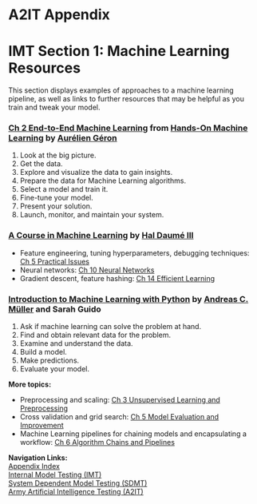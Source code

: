# A2IT Appendix
# IMT Section 1: Machine Learning Resources

This section displays examples of approaches to a machine learning pipeline, as well as links to further resources that may be helpful as you train and tweak your model.

### [Ch 2 End-to-End Machine Learning](https://learning.oreilly.com/library/view/hands-on-machine-learning/9781098125967/ch02.html) from [Hands-On Machine Learning](https://learning.oreilly.com/library/view/hands-on-machine-learning/9781098125967/) by [Aurélien Géron](https://github.com/ageron)
1. Look at the big picture.
2. Get the data.
3. Explore and visualize the data to gain insights.
4. Prepare the data for Machine Learning algorithms.
5. Select a model and train it.
6. Fine-tune your model.
7. Present your solution.
8. Launch, monitor, and maintain your system.

### [A Course in Machine Learning](http://ciml.info) by [Hal Daumé III](http://hal3.name/)
- Feature engineering, tuning hyperparameters, debugging techniques: [Ch 5 Practical Issues](http://ciml.info/dl/v0_99/ciml-v0_99-ch05.pdf)
- Neural networks: [Ch 10 Neural Networks](http://ciml.info/dl/v0_99/ciml-v0_99-ch10.pdf)
- Gradient descent, feature hashing: [Ch 14 Efficient Learning](http://ciml.info/dl/v0_99/ciml-v0_99-ch14.pdf)

### [Introduction to Machine Learning with Python](https://learning.oreilly.com/library/view/introduction-to-machine/9781449369880/?ar=) by [Andreas C. Müller](https://amueller.github.io) and Sarah Guido
1. Ask if machine learning can solve the problem at hand.
2. Find and obtain relevant data for the problem.
3. Examine and understand the data.
4. Build a model.
5. Make predictions.
6. Evaluate your model.  

**More topics:**
- Preprocessing and scaling: [Ch 3 Unsupervised Learning and Preprocessing](https://learning.oreilly.com/library/view/introduction-to-machine/9781449369880/ch03.html#types-of-unsupervised-learning)
- Cross validation and grid search: [Ch 5 Model Evaluation and Improvement](https://learning.oreilly.com/library/view/introduction-to-machine/9781449369880/ch05.html)
- Machine Learning pipelines for chaining models and encapsulating a workflow: [Ch 6 Algorithm Chains and Pipelines](https://learning.oreilly.com/library/view/introduction-to-machine/9781449369880/ch06.html#algorithm-chains-and-pipelines)

**Navigation Links:**  
[Appendix Index](appendix_index.md)  
[Internal Model Testing (IMT)](https://github.com/turingcompl33t/a2it/blob/master/framework/0_IMT.md)  
[System Dependent Model Testing (SDMT)](https://github.com/turingcompl33t/a2it/blob/master/framework/1_SDMT.md)  
[Army Artificial Intelligence Testing (A2IT)](https://github.com/turingcompl33t/a2it)  
